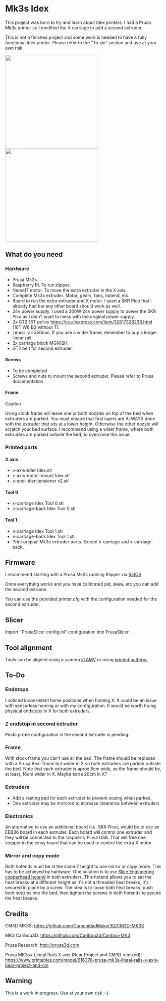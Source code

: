 # Mk3s Idex

This project was born to try and learn about Idex printers. I had a Prusa Mk3s printer so I modified the X carriage to add a second extruder.

This is not a finished project and some work is needed to have a fully functional Idex printer. Please refer to the "To-do" section and use at your own risk.

<img src="https://github.com/gonchogsm/Mk3s_Idex/assets/94571789/66906d6f-040a-42db-8ee7-6231032e9f3d" width="300">

<img src="https://github.com/gonchogsm/Mk3s_Idex/assets/94571789/8b53a671-bb77-4910-b749-2411cb6d4fcf" width="300">


## What do you need
### Hardware
- Prusa Mk3s.
- Raspberry Pi. To run klipper.
- Nema17 motor. To move the extra extruder in the X axis.
- Complete Mk3s extruder. Motor, gears, fans, hotend, etc.
- Board to run the extra extruder and X motor. I used a SKR Pico that I already had but any other board should work as well.
- 24v power supply. I used a 200W 24v power supply to power the SKR Pico as I didn't want to mess with the original power supply.
- 2x GT2 16T pulley https://es.aliexpress.com/item/32817328238.html (16T W6 B3 without T).
- Linear rail 350mm. If you use a wider frame, remember to buy a longer linear rail.
- 2x carriage block MGN12H.
- GT2 belt for second extruder.

#### Screws
- To be completed
- Screws and nuts to mount the second extruder. Please refer to Prusa documentation.

#### Frame
> [!CAUTION]
> Using stock frame will leave one or both nozzles on top of the bed when extruders are parked. You must ensure that first layers are ALWAYS done with the extruder that sits at a lower height. Otherwise the other nozzle will scratch your bed surface. I recommend using a wider frame, where both extruders are parked outside the bed, to overcome this issue.


### Printed parts
#### X axis
- x-axis-idler Idex.stl
- x-axis-motor-mount Idex.stl
- x-end-idler-tensioner x2.stl
#### Tool 0
- x-carriage Idex Tool 0.stl
- x-carriage-back Idex Tool 0.stl
#### Tool 1
- x-carriage Idex Tool 1.stl
- x-carriage-back Idex Tool 1.stl
- Print original Mk3s extruder parts. Except x-carriage and x-carriage-back.

## Firmware
I recommend starting with a Prusa Mk3s running Klipper via [RatOS](https://os.ratrig.com/).

Once everything works and you have calibrated pid, skew, etc you can add the second extruder.

You can use the provided printer.cfg with the configuration needed for the second extruder.

## Slicer
Import "PrusaSlicer config.ini" configuration into PrusaSlicer.

## Tool alignment
Tools can be aligned using a camera [kTAMV](https://github.com/TypQxQ/kTAMV) or using [printed patterns](https://www.printables.com/model/129617-offset-xy-dual-extruder-idex-calibration)

## To-Do
### Endstops
I noticed inconsistent home positions when homing X. It could be an issue with sensorless homing or with my configuration. It would be worth trying physical endstops in X for both extruders.
### Z endstop in second extruder
Pinda probe configuration in the second extruder is pending.
### Frame
With stock frame you can't use all the bed. The frame should be replaced with a Prusa Bear frame but wider in X so both extruders are parked outside the bed. Note that each extruder is aprox 8cm wide, so the frame should be, at least, 16cm wider in X. Maybe extra 20cm in X?
### Extruders
- Add a resting pad for each extruder to prevent oozing when parked.
- One extruder may be mirrored to increase clearance between extruders
### Electronics
An alternative to use an additional board (i.e. SKR Pico), would be to use an EBB36 board in each extruder. Each board will control one extruder and they will be connected to the raspberry Pi via USB. That will free one stepper in the einsy board that can be used to control the extra X motor.
### Mirror and copy mode
Both hotends must be at the same Z height to use mirror or copy mode. This has to be achieved by hardware. One solution is to use [Slice Engineering copperhead hotend](https://www.sliceengineering.com/collections/copperhead) in both extruders. This hotend allows you to set the heat breaks at a different height as it's not a threaded heat breaks, it's secured in place by a screw. The idea is to loose both heat breaks, push both nozzles into the bed, then tighten the screws in both hotends to secure the heat breaks.


## Credits
CM3D MK3S: https://github.com/ComunidadMaker3D/CM3D-MK3S

MK3 Caribou3D: https://github.com/Caribou3d/Caribou-MK3

Prusa Research: http://prusa3d.com

Prusa MK3s+ Lineal Rails X axis (Bear Project and CM3D remixed): https://www.printables.com/model/616378-prusa-mk3s-lineal-rails-x-axis-bear-project-and-cm

## Warning
This is a work in progress. Use at your own risk ;-).
